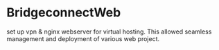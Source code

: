 # BridgeconnectWeb
set up vpn &amp; nginx webserver for virtual hosting.
This allowed seamless management and deployment of various web project.
